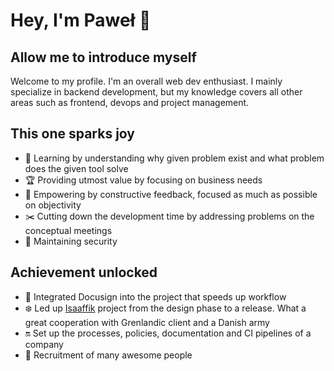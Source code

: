 Hey, I'm Paweł 👋
======

Allow me to introduce myself
------
Welcome to my profile. I'm an overall web dev enthusiast. I mainly specialize in backend development, but my knowledge covers all other areas such as frontend, devops and project management.

This one sparks joy
------
- 🔎 Learning by understanding why given problem exist and what problem does the given tool solve
- 🏆 Providing utmost value by focusing on business needs
- 💬 Empowering by constructive feedback, focused as much as possible on objectivity
- ✂️ Cutting down the development time by addressing problems on the conceptual meetings
- 🔐 Maintaining security

Achievement unlocked
------
- 📁 Integrated Docusign into the project that speeds up workflow
- ❄️ Led up [Isaaffik](https://isaaffik.org) project from the design phase to a release. What a great cooperation with Grenlandic client and a Danish army
- 🔛 Set up the processes, policies, documentation and CI pipelines of a company
- 🙋 Recruitment of many awesome people

